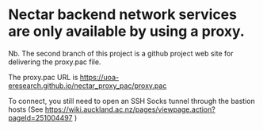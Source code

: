 # Nectar backend network services  are only available by using a proxy.

Nb. The second branch of this project is a github project web site for delivering the proxy.pac file.

The proxy.pac URL is  https://uoa-eresearch.github.io/nectar_proxy_pac/proxy.pac

To connect, you still need to open an SSH Socks tunnel through the bastion hosts (See https://wiki.auckland.ac.nz/pages/viewpage.action?pageId=251004497 )
